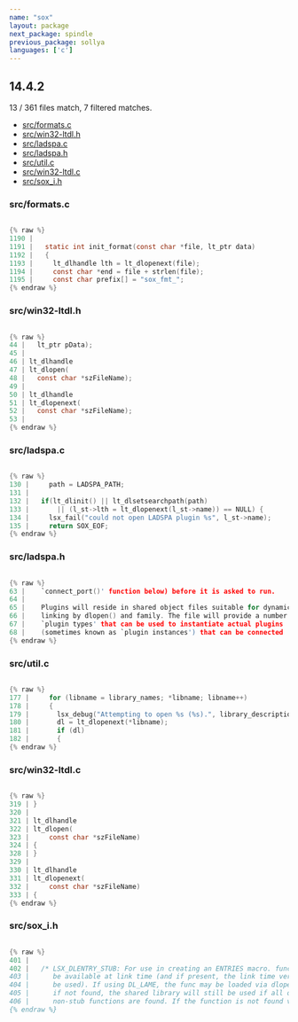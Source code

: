 ```yaml
---
name: "sox"
layout: package
next_package: spindle
previous_package: sollya
languages: ['c']
---
```

## 14.4.2
13 / 361 files match, 7 filtered matches.

 - [src/formats.c](#srcformatsc)
 - [src/win32-ltdl.h](#srcwin32-ltdlh)
 - [src/ladspa.c](#srcladspac)
 - [src/ladspa.h](#srcladspah)
 - [src/util.c](#srcutilc)
 - [src/win32-ltdl.c](#srcwin32-ltdlc)
 - [src/sox_i.h](#srcsox_ih)

### src/formats.c

```c

{% raw %}
1190 | 
1191 |   static int init_format(const char *file, lt_ptr data)
1192 |   {
1193 |     lt_dlhandle lth = lt_dlopenext(file);
1194 |     const char *end = file + strlen(file);
1195 |     const char prefix[] = "sox_fmt_";
{% endraw %}

```
### src/win32-ltdl.h

```c

{% raw %}
44 |   lt_ptr pData);
45 | 
46 | lt_dlhandle
47 | lt_dlopen(
48 |   const char *szFileName);
49 | 
50 | lt_dlhandle
51 | lt_dlopenext(
52 |   const char *szFileName);
53 | 
{% endraw %}

```
### src/ladspa.c

```c

{% raw %}
130 |     path = LADSPA_PATH;
131 | 
132 |   if(lt_dlinit() || lt_dlsetsearchpath(path)
133 |       || (l_st->lth = lt_dlopenext(l_st->name)) == NULL) {
134 |     lsx_fail("could not open LADSPA plugin %s", l_st->name);
135 |     return SOX_EOF;
{% endraw %}

```
### src/ladspa.h

```c

{% raw %}
63 |    `connect_port()' function below) before it is asked to run.
64 | 
65 |    Plugins will reside in shared object files suitable for dynamic
66 |    linking by dlopen() and family. The file will provide a number of
67 |    `plugin types' that can be used to instantiate actual plugins
68 |    (sometimes known as `plugin instances') that can be connected
{% endraw %}

```
### src/util.c

```c

{% raw %}
177 |     for (libname = library_names; *libname; libname++)
178 |     {
179 |       lsx_debug("Attempting to open %s (%s).", library_description, *libname);
180 |       dl = lt_dlopenext(*libname);
181 |       if (dl)
182 |       {
{% endraw %}

```
### src/win32-ltdl.c

```c

{% raw %}
319 | }
320 | 
321 | lt_dlhandle
322 | lt_dlopen(
323 |     const char *szFileName)
324 | {
328 | }
329 | 
330 | lt_dlhandle
331 | lt_dlopenext(
332 |     const char *szFileName)
333 | {
{% endraw %}

```
### src/sox_i.h

```c

{% raw %}
401 | 
402 |   /* LSX_DLENTRY_STUB: For use in creating an ENTRIES macro. func need not
403 |      be available at link time (and if present, the link time version will not
404 |      be used). If using DL_LAME, the func may be loaded via dlopen/dlsym, but
405 |      if not found, the shared library will still be used if all of the
406 |      non-stub functions are found. If the function is not found via dlsym (or
{% endraw %}

```